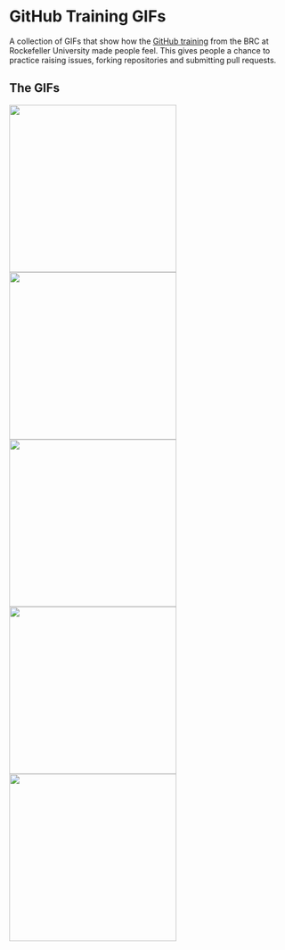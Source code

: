 # GitHub Training GIFs
A collection of GIFs that show how the [GitHub training](https://rockefelleruniversity.github.io/RU_reproducibleR/) from the BRC at Rockefeller University made people feel. This gives people a chance to practice raising issues, forking repositories and submitting pull requests.

## The GIFs
<img src="https://media.giphy.com/media/GIEXgLDfghUSQ/giphy.gif" width="300" />
<img src="https://media.giphy.com/media/w8qewcZwdyE4xCQFL5/giphy.gif" width="300"/>
<img src="https://media.giphy.com/media/yQF1MwG7u9OvgVAjmr/giphy.gif" width="300" height="300" /> 
<img src="https://media.giphy.com/media/ChmEWOL7Vaz5u/giphy.gif" width="300" height="300" /> 
<img src="https://media.giphy.com/media/3orifhln1wZJ7lTbyw/giphy.gif" width="300" height="300" /> 
